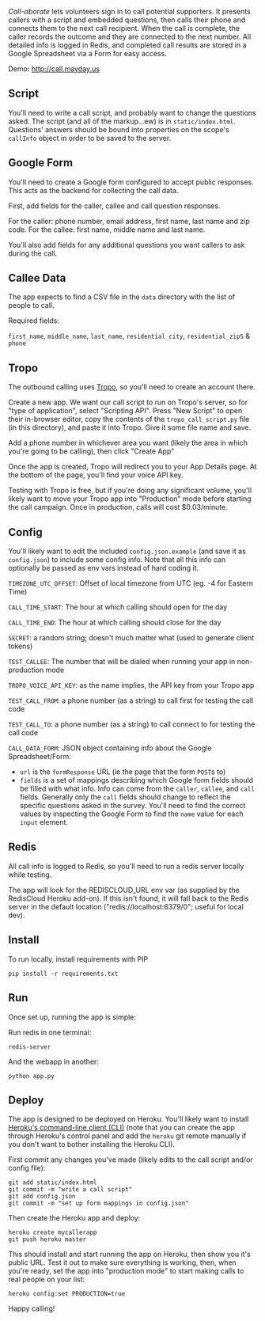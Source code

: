 
_Call-aborate_ lets volunteers sign in to call potential supporters. It presents callers with a script and embedded questions, then calls their phone and connects them to the next call recipient. When the call is complete, the caller records the outcome and they are connected to the next number. All detailed info is logged in Redis, and completed call results are stored in a Google Spreadsheet via a Form for easy access.

Demo: http://call.mayday.us

Script
------

You'll need to write a call script, and probably want to change the questions asked. The script (and all of the markup...ew) is in `static/index.html`. Questions' answers should be bound into properties on the scope's `callInfo` object in order to be saved to the server.


Google Form
-----------

You'll need to create a Google form configured to accept public responses. This acts as the backend for collecting the call data.

First, add fields for the caller, callee and call question responses.

For the caller: phone number, email address, first name, last name and zip code.
For the callee: first name, middle name and last name.

You'll also add fields for any additional questions you want callers to ask during the call.


Callee Data
-----------

The app expects to find a CSV file in the `data` directory with the list of people to call.

Required fields:

`first_name`, `middle_name`, `last_name`, `residential_city`, `residential_zip5` & `phone`



Tropo
-----

The outbound calling uses [Tropo](https://www.tropo.com), so you'll need to create an account there.

Create a new app. We want our call script to run on Tropo's server, so for "type of application", select "Scripting API". Press "New Script" to open their in-browser editor, copy the contents of the `tropo_call_script.py` file (in this directory), and paste it into Tropo. Give it some file name and save.

Add a phone number in whichever area you want (likely the area in which you're going to be calling), then click "Create App"

Once the app is created, Tropo will redirect you to your App Details page. At the bottom of the page, you'll find your voice API key.


Testing with Tropo is free, but if you're doing any significant volume, you'll likely want to move your Tropo app into "Production" mode before starting the call campaign. Once in production, calls will cost $0.03/minute.


Config
------

You'll likely want to edit the included `config.json.example` (and save it as `config.json`) to include some config info. Note that all this info can optionally be passed as env vars instead of hard coding it.

`TIMEZONE_UTC_OFFSET`: Offset of local timezone from UTC (eg. -4 for Eastern Time)

`CALL_TIME_START`: The hour at which calling should open for the day

`CALL_TIME_END`: The hour at which calling should close for the day

`SECRET`: a random string; doesn't much matter what (used to generate client tokens)

`TEST_CALLEE`: The number that will be dialed when running your app in non-production mode

`TROPO_VOICE_API_KEY`: as the name implies, the API key from your Tropo app

`TEST_CALL_FROM`: a phone number (as a string) to call first for testing the call code

`TEST_CALL_TO`: a phone number (as a string) to call connect to for testing the call code

`CALL_DATA_FORM`: JSON object containing info about the Google Spreadsheet/Form:

- `url` is the `formResponse` URL (ie the page that the form `POST`s to)
- `fields` is a set of mappings describing which Google form fields should be filled with what info. Info can come from the `caller`, `callee`, and `call` fields. Generally only the `call` fields should change to reflect the specific questions asked in the survey. You'll need to find the correct values by inspecting the Google Form to find the `name` value for each `input` element.


Redis
-----

All call info is logged to Redis, so you'll need to run a redis server locally while testing.

The app will look for the REDISCLOUD_URL env var (as supplied by the RedisCloud Heroku add-on). If this isn't found, it will fall back to the Redis server in the default location ("redis://localhost:6379/0"; useful for local dev).



Install
-------

To run locally, install requirements with PIP

    pip install -r requirements.txt

Run
---

Once set up, running the app is simple:

Run redis in one terminal:

    redis-server

And the webapp in another:

    python app.py

Deploy
------

The app is designed to be deployed on Heroku. You'll likely want to install [Heroku's command-line client (CLI)](https://toolbelt.heroku.com/) (note that you can create the app through Heroku's control panel and add the `heroku` git remote manually if you don't want to bother installing the Heroku CLI).

First commit any changes you've made (likely edits to the call script and/or config file):

    git add static/index.html
    git commit -m "write a call script"
    git add config.json
    git commit -m "set up form mappings in config.json"

Then create the Heroku app and deploy:

    heroku create mycallerapp
    git push heroku master

This should install and start running the app on Heroku, then show you it's public URL. Test it out to make sure everything is working, then, when you're ready, set the app into "production mode" to start making calls to real people on your list:

    heroku config:set PRODUCTION=true

Happy calling!

